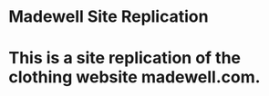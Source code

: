 # Madewell Site Replication ###

# This is a site replication of the clothing website madewell.com.
